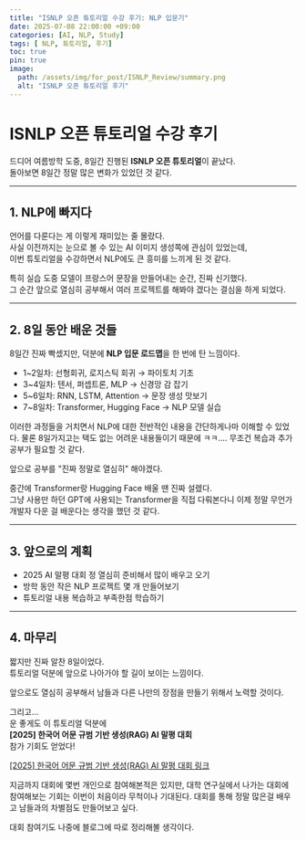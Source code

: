 ```yaml
---
title: "ISNLP 오픈 튜토리얼 수강 후기: NLP 입문기"
date: 2025-07-08 22:00:00 +09:00
categories: [AI, NLP, Study]
tags: [ NLP, 튜토리얼, 후기]
toc: true
pin: true
image:
  path: /assets/img/for_post/ISNLP_Review/summary.png
  alt: "ISNLP 오픈 튜토리얼 후기"
---
```


# ISNLP 오픈 튜토리얼 수강 후기

드디어 여름방학 도중, 8일간 진행된 **ISNLP 오픈 튜토리얼**이 끝났다.  
돌아보면 8일간 정말 많은 변화가 있었던 것 같다.

---

## 1. NLP에 빠지다

언어를 다룬다는 게 이렇게 재미있는 줄 몰랐다.  
사실 이전까지는 눈으로 볼 수 있는 AI 이미지 생성쪽에 관심이 있었는데,  
이번 튜토리얼을 수강하면서 NLP에도 큰 흥미를 느끼게 된 것 같다. 

특히 실습 도중 모델이 프랑스어 문장을 만들어내는 순간, 진짜 신기했다.  
그 순간 앞으로 열심히 공부해서 여러 프로젝트를 해봐야 겠다는 결심을 하게 되었다.

---

## 2. 8일 동안 배운 것들

8일간 진짜 빡셌지만, 덕분에 **NLP 입문 로드맵**을 한 번에 탄 느낌이다.

- 1~2일차: 선형회귀, 로지스틱 회귀 → 파이토치 기초
- 3~4일차: 텐서, 퍼셉트론, MLP → 신경망 감 잡기
- 5~6일차: RNN, LSTM, Attention → 문장 생성 맛보기
- 7~8일차: Transformer, Hugging Face → NLP 모델 실습

이러한 과정들을 거치면서 NLP에 대한 전반적인 내용을 간단하게나마 이해할 수 있었다.
물론 8일가지고는 택도 없는 어려운 내용들이기 때문에 ㅋㅋ....
무조건 복습과 추가 공부가 필요할 것 같다.

앞으로 공부를 "진짜 정말로 열심히" 해야겠다.

중간에 Transformer랑 Hugging Face 배울 땐 진짜 설렜다.  
그냥 사용만 하던 GPT에 사용되는 Transformer을 직접 다뤄본다니
이제 정말 무언가 개발자 다운 걸 배운다는 생각을 했던 것 같다.

---

## 3. 앞으로의 계획

- 2025 AI 말평 대회 정 열심히 준비해서 많이 배우고 오기
- 방학 동안 작은 NLP 프로젝트 몇 개 만들어보기  
- 튜토리얼 내용 복습하고 부족한점 학습하기

---

## 4. 마무리

짧지만 진짜 알찬 8일이었다.  
튜토리얼 덕분에 앞으로 나아가야 할 길이 보이는 느낌이다.

앞으로도 열심히 공부해서 남들과 다른 나만의 장점을 만들기 위해서 노력할 것이다.

그리고…  
운 좋게도 이 튜토리얼 덕분에  
**[2025] 한국어 어문 규범 기반 생성(RAG) AI 말평 대회**  
참가 기회도 얻었다!  

[[2025] 한국어 어문 규범 기반 생성(RAG) AI 말평 대회 링크](https://kli.korean.go.kr/benchmark/home.do)

지금까지 대회에 몇번 개인으로 참여해본적은 있지만, 대학 연구실에서 나가는 대회에 참여해보는 기회는 이번이 처음이라 무척이나 기대된다.
대회를 통해 정말 많은걸 배우고 남들과의 차별점도 만들어보고 싶다.

대회 참여기도 나중에 블로그에 따로 정리해볼 생각이다.
